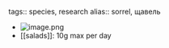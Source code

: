 tags:: species, research
alias:: sorrel, щавель

- ![image.png](https://peach-geographical-bat-397.mypinata.cloud/ipfs/Qmeyx3HM6nxuc7FHAv1VHc9gD1dpun15czWJWpdnrEkRCq)
- [[salads]]: 10g max per day